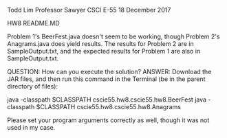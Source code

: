 Todd Lim
Professor Sawyer
CSCI E-55
18 December 2017

HW8 README.MD

Problem 1's BeerFest.java doesn't seem to be working, though Problem 2's Anagrams.java does yield results. The results
for Problem 2 are in SampleOutput.txt, and the expected results for Problem 1 are also in SampleOutput.txt.

QUESTION: How can you execute the solution?
ANSWER: Download the JAR files, and then run this command in the Terminal (be in the parent directory of files):

java -classpath $CLASSPATH cscie55.hw8.cscie55.hw8.BeerFest
java -classpath $CLASSPATH cscie55.hw8.cscie55.hw8.Anagrams

Please set your program arguments correctly as well, though it was not used in my case.
